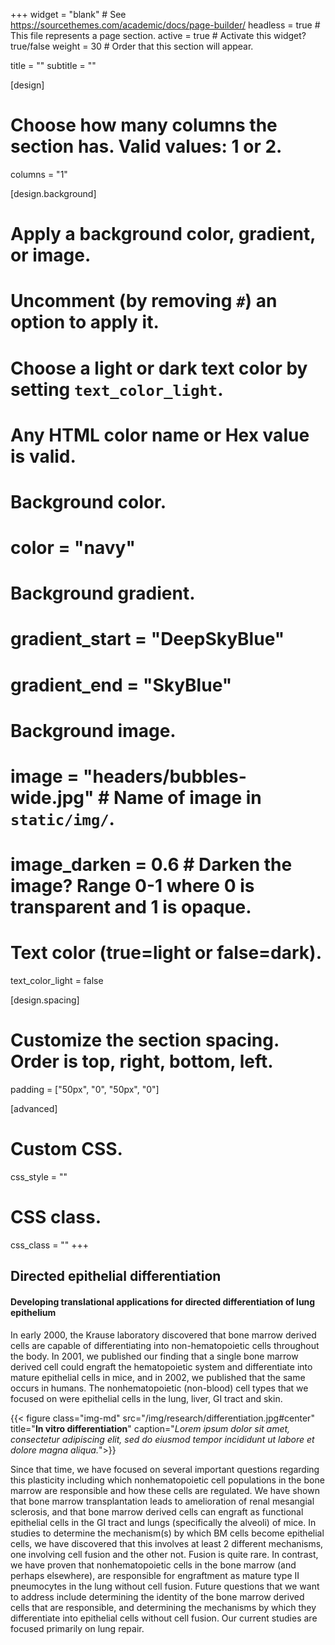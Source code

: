 +++
widget = "blank"  # See https://sourcethemes.com/academic/docs/page-builder/
headless = true  # This file represents a page section.
active = true  # Activate this widget? true/false
weight = 30  # Order that this section will appear.

title = ""
subtitle = ""

[design]
  # Choose how many columns the section has. Valid values: 1 or 2.
  columns = "1"

[design.background]
  # Apply a background color, gradient, or image.
  #   Uncomment (by removing `#`) an option to apply it.
  #   Choose a light or dark text color by setting `text_color_light`.
  #   Any HTML color name or Hex value is valid.

  # Background color.
  # color = "navy"

  # Background gradient.
  # gradient_start = "DeepSkyBlue"
  # gradient_end = "SkyBlue"

  # Background image.
  # image = "headers/bubbles-wide.jpg"  # Name of image in `static/img/`.
  # image_darken = 0.6  # Darken the image? Range 0-1 where 0 is transparent and 1 is opaque.

  # Text color (true=light or false=dark).
  text_color_light = false

[design.spacing]
  # Customize the section spacing. Order is top, right, bottom, left.
  padding = ["50px", "0", "50px", "0"]

[advanced]
 # Custom CSS.
 css_style = ""

 # CSS class.
 css_class = ""
+++

## Directed epithelial differentiation
#### Developing translational applications for directed differentiation of lung epithelium

In early 2000, the Krause laboratory discovered that bone marrow derived cells are capable of differentiating into non-hematopoietic cells throughout the body. In 2001, we published our finding that a single bone marrow derived cell could engraft the hematopoietic system and differentiate into mature epithelial cells in mice, and in 2002, we published that the same occurs in humans. The nonhematopoietic (non-blood) cell types that we focused on were epithelial cells in the lung, liver, GI tract and skin.  

{{< figure class="img-md" src="/img/research/differentiation.jpg#center" title="**In vitro differentiation**" caption="*Lorem ipsum dolor sit amet, consectetur adipiscing elit, sed do eiusmod tempor incididunt ut labore et dolore magna aliqua.*">}}

Since that time, we have focused on several important questions regarding this plasticity including which nonhematopoietic cell populations in the bone marrow are responsible and how these cells are regulated. We have shown that bone marrow transplantation leads to amelioration of renal mesangial sclerosis, and that bone marrow derived cells can engraft as functional epithelial cells in the GI tract and lungs (specifically the alveoli) of mice. In studies to determine the mechanism(s) by which BM cells become epithelial cells, we have discovered that this involves at least 2 different mechanisms, one involving cell fusion and the other not. Fusion is quite rare.  In contrast, we have proven that nonhematopoietic cells in the bone marrow (and perhaps elsewhere), are responsible for engraftment as mature type II pneumocytes in the lung without cell fusion.  Future questions that we want to address include determining the identity of the bone marrow derived cells that are responsible, and determining the mechanisms by which they differentiate into epithelial cells without cell fusion. Our current studies are focused primarily on lung repair.
